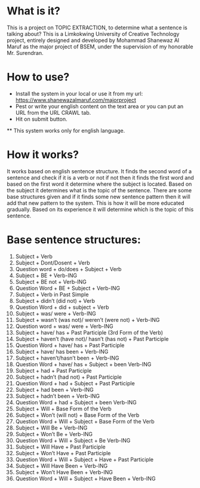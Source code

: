 What is it?
===========
This is a project on TOPIC EXTRACTION, to determine what a sentence is talking about? This is a Limkokwing University of Creative Technology project, entirely designed and developed by Mohammad Shanewaz Al Maruf as the major project of BSEM, under the supervision of my honorable Mr. Surendran.

How to use?
===========
- Install the system in your local or use it from my url: https://www.shanewazalmaruf.com/majorproject
- Pest or write your english content on the text area or you can put an URL from the URL CRAWL tab.
- Hit on submit button.

** This system works only for english language.

How it works?
===========
It works based on english sentence structure. It finds the second word of a sentence and check if it is a verb or not if not then it finds the first word and based on the first word it determine where the subject is located. Based on the subject it determines what is the topic of the sentence.
There are some base structures given and if it finds some new sentence pattern then it will add that new pattern to the system. This is how it will be more educated gradually. Based on its experience it will determine which is the topic of this sentence.

Base sentence structures:
===========
01. Subject + Verb
02. Subject + Dont/Dosent + Verb
03. Question word + do/does + Subject + Verb
04. Subject + BE + Verb-ING
05. Subject + BE not + Verb-ING
06. Question Word + BE + Subject + Verb-ING
07. Subject + Verb in Past Simple
08. Subject + didn’t (did not) + Verb
09. Question Word + did + subject + Verb
10. Subject + was/ were + Verb-ING
11. Subject + wasn’t (was not)/ weren’t (were not) + Verb-ING
12. Question word + was/ were + Verb-ING
13. Subject + have/ has + Past Participle (3rd Form of the Verb)
14. Subject + haven’t (have not)/ hasn’t (has not) + Past Participle
15. Question Word + have/ has + Past Participle
16. Subject + have/ has been + Verb-ING
17. Subject + haven’t/hasn’t been + Verb-ING
18. Question Word + have/ has + Subject + been Verb-ING
19. Subject + had + Past Participle
20. Subject + hadn’t (had not) + Past Participle
21. Question Word + had + Subject + Past Participle
22. Subject + had been + Verb-ING
23. Subject + hadn’t been + Verb-ING
24. Question Word + had + Subject + been Verb-ING
25. Subject + Will + Base Form of the Verb
26. Subject + Won’t (will not) + Base Form of the Verb
27. Question Word + Will + Subject + Base Form of the Verb
28. Subject + Will Be + Verb-ING
29. Subject + Won’t Be + Verb-ING
30. Question Word + Will + Subject + Be Verb-ING
31. Subject + Will Have + Past Participle
32. Subject + Won’t Have + Past Participle
33. Question Word + Will + Subject + Have + Past Participle
34. Subject + Will Have Been + Verb-ING
35. Subject + Won’t Have Been + Verb-ING
36. Question Word + Will + Subject + Have Been + Verb-ING